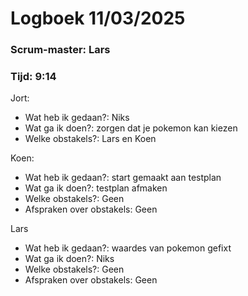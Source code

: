 ﻿# Logboek 11/03/2025

### Scrum-master: Lars
### Tijd: 9:14

Jort:
- Wat heb ik gedaan?: Niks
- Wat ga ik doen?: zorgen dat je pokemon kan kiezen
- Welke obstakels?: Lars en Koen

Koen:
- Wat heb ik gedaan?: start gemaakt aan testplan
- Wat ga ik doen?: testplan afmaken
- Welke obstakels?: Geen
- Afspraken over obstakels: Geen

Lars

- Wat heb ik gedaan?: waardes van pokemon gefixt
- Wat ga ik doen?: Niks
- Welke obstakels?: Geen
- Afspraken over obstakels: Geen